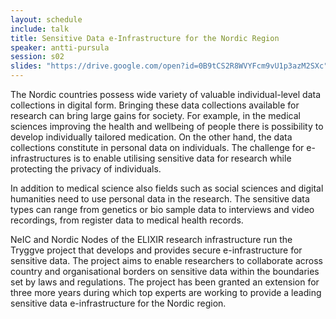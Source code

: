 ```yaml
---
layout: schedule
include: talk
title: Sensitive Data e-Infrastructure for the Nordic Region
speaker: antti-pursula
session: s02
slides: "https://drive.google.com/open?id=0B9tCS2R8WVYFcm9vU1p3azM2SXc"
---
```


The Nordic countries possess wide variety of valuable individual-level data
collections in digital  form. Bringing these data collections available for
research can bring large gains for society. For example, in the medical sciences
improving the health and wellbeing of people there is  possibility to develop
individually tailored medication. On the other hand, the data collections
constitute in personal data on individuals. The challenge for e-infrastructures
is to enable utilising sensitive data for research while protecting the privacy
of individuals.

In addition to medical science also fields such as social sciences and digital
humanities need to use personal data in the research. The sensitive data types
can range from genetics or bio sample data to interviews and video recordings,
from register data to medical health records.

NeIC and Nordic Nodes of the ELIXIR research infrastructure run the Tryggve
project that develops and provides secure e-infrastructure for sensitive data.
The project aims to enable researchers to collaborate across country and
organisational borders on sensitive data within the boundaries set by laws and
regulations. The project has been granted an extension for three more years
during which top experts are working to provide a leading sensitive data
e-infrastructure for the Nordic region.
